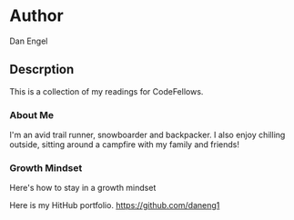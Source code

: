 # Author
Dan Engel

## Descrption
This is a collection of my readings for CodeFellows.

### About Me
I'm an avid trail runner, snowboarder and backpacker. I also enjoy chilling outside, sitting around a campfire with my family and friends!

### Growth Mindset
Here's how to stay in a growth mindset







Here is my HitHub portfolio.
https://github.com/daneng1
